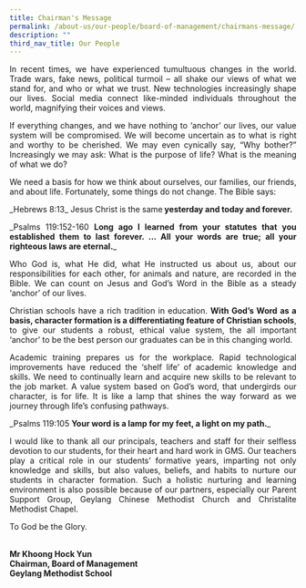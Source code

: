 ```yaml
---
title: Chairman's Message
permalink: /about-us/our-people/board-of-management/chairmans-message/
description: ""
third_nav_title: Our People
---
```

<p style="text-align: justify;">In recent times, we have experienced tumultuous changes in the world. Trade wars, fake news, political turmoil – all shake our views of what we stand for, and who or what we trust. New technologies increasingly shape our lives. Social media connect like-minded individuals throughout the world, magnifying their voices and views.  
  
</p><p style="text-align: justify;">If everything changes, and we have nothing to ‘anchor’ our lives, our value system will be compromised. We will become uncertain as to what is right and worthy to be cherished. We may even cynically say, “Why bother?” Increasingly we may ask: What is the purpose of life? What is the meaning of what we do?  
  
</p><p style="text-align: justify;">We need a basis for how we think about ourselves, our families, our friends, and about life. Fortunately, some things do not change. The Bible says:  
  

</p><p style="text-align: justify;"> _Hebrews 8:13_&nbsp;Jesus Christ is the same<b> yesterday and today and forever.</b>
   
</p><p style="text-align: justify;"> _Psalms 119:152-160&nbsp;<b>Long ago I learned from your statutes that you established them to last forever. … All your words are true; all your righteous laws are eternal.</b>_&nbsp;
  
</p><p style="text-align: justify;">Who God is, what He did, what He instructed us about us, about our responsibilities for each other, for animals and nature, are recorded in the Bible. We can count on Jesus and God’s Word in the Bible as a steady ‘anchor’ of our lives.  
  
</p><p style="text-align: justify;">Christian schools have a rich tradition in education.&nbsp;<b>With God’s Word as a basis, character formation is a differentiating feature of Christian schools</b>, to give our students a robust, ethical value system, the all important ‘anchor’ to be the best person our graduates can be in this changing world.  
  
</p><p style="text-align: justify;">Academic training prepares us for the workplace. Rapid technological improvements have reduced the ‘shelf life’ of academic knowledge and skills. We need to continually learn and acquire new skills to be relevant to the job market. A value system based on God’s word, that undergirds our character, is for life. It is like a lamp that shines the way forward as we journey through life’s confusing pathways.  
  

</p><p style="text-align: justify;">_Psalms 119:105&nbsp;<b>Your word is a lamp for my feet, a light on my path.</b>_

  
</p><p style="text-align: justify;">I would like to thank all our principals, teachers and staff for their selfless devotion to our students, for their heart and hard work in GMS. Our teachers play a critical role in our students’ formative years, imparting not only knowledge and skills, but also values, beliefs, and habits to nurture our students in character formation. Such a holistic nurturing and learning environment is also possible because of our partners, especially our Parent Support Group, Geylang Chinese Methodist Church and Christalite Methodist Chapel.  
  
</p><p style="text-align: justify;">To God be the Glory.  <br><br>
  

<b>Mr Khoong Hock Yun<br>
Chairman, Board of Management <br>
Geylang Methodist School</b></p>